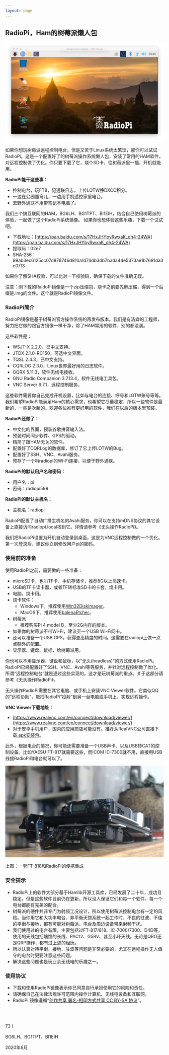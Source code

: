 ```yaml
---
layout: page
---
```

## RadioPi，Ham的树莓派懒人包

![radiopi-desktop](index.assets/radiopi-desktop.png)

如果你想玩树莓派远程控制电台，但是又苦于Linux系统太繁琐，那你可以试试RadioPi。这是一个配置好了的树莓派操作系统懒人包，安装了常用的HAM软件，对远程控制做了优化。你只要下载了它，烧个SD卡，往树莓派里一插，开机就能用。



**RadioPi能干这些事：**
- 控制电台，玩FT8，记通联日志，上传LOTW挣DXCC积分。
- 一边在公园遛弯儿，一边用手机遥控家里电台。
- 去野外通联不用带笔记本电脑了。

我们三个搞互联网的HAM，BG6LH、BG1TPT、BI1EIH，结合自己使用树莓派的体验，一起做了这个RadioPi系统镜像。 如果你也想体验这些乐趣，下载一个试试吧。

- 下载地址：[https://pan.baidu.com/s/17HxJHYbyRwxaK_dh4-24WA](https://pan.baidu.com/s/17HxJHYbyRwxaK_dh4-24WA)
- 提取码：02e7
- SHA-256：99ab3ec6125cc07d878746d810a1d74db3db7bada44e5373ae1b7681da3e07f3

如果你了解SHA校验，可以比对一下校验码，确保下载的文件准确无误。

注意：刚下载的RaidoPi镜像是一个zip压缩包，烧卡之前要先解压缩，得到一个后缀是.img的文件。这个就是RadioPi镜像文件。



### RadioPi简介

RadioPi镜像是基于树莓派官方操作系统的再发布版本。我们是有洁癖的工程师，努力把它做的跟官方镜像一样干净，除了HAM常用的软件，别的都没装。



这些软件是：
- WSJT-X 2.2.0，已中文支持。
- JTDX 2.1.0-RC150，可选中文界面。
- TQSL 2.4.3，已中文支持。
- CQRLOG 2.3.0，Linux世界最好用的日志软件。
- GQRX 5.11.3，软件无线电接收。
- GNU Radio Companion 3.7.13.4，软件无线电工具包。
- VNC Server 6.7.1，远程控制服务。

这些软件需要你自己完成开机设置，比如与电台的连接、呼号和LOTW账号等等。我们希望RadioPi能满足Ham的核心需求，也希望它尽量稳定，所以一些软件是最新的，一些是次新的。欢迎各位推荐更好用的软件，我们在以后的版本里预装。



**RadioPi还做了：**

- 中文化的界面，预装谷歌拼音输入法。
- 预装时间同步软件、GPS的驱动。
- 精简了跟HAM无关的软件。
- 配置好了CQRLog的数据库，修订了它上传LOTW的Bug。
- 配置好了SSH、VNC、Avahi服务。
- 预存了一个叫radiopi的Wi-Fi连接，以便于野外通联。



**RadioPi的默认用户名和密码：**

- 用户名：pi
- 密码：radiopi599



**RadioPi的默认主机名：**

- 主机名：radiopi



RadioPi配置了自动广播主机名的Avahi服务，你可以在支持mDNS协议的其它设备上直接访问radiopi.local找到它。详情请参考《无头操作RadioPi》。

我们把RadioPi设置为开机自动登录到桌面，这是为VNC远程控制做的一个优化。第一次登录后，建议你立刻修改用户pi的密码。



### 使用前的准备

使用RadioPi之前，需要做的一些准备：
- microSD卡，也叫TF卡、手机存储卡，推荐8G以上高速卡。
- USB的TF卡读卡器，或者TF转标准SD卡的卡套，烧卡用。
- 电脑，烧卡用。
- 烧卡软件：
  - Windows下，推荐使用[Win32DiskImager](https://sourceforge.net/projects/win32diskimager/)。
  - MacOS下，推荐使用[balenaEtcher](https://www.balena.io/etcher/)。
- 树莓派
  - 推荐购买Pi 4 model B，至少2G内存的版本。
- 如果你的树莓派不带Wi-Fi，建议买一个USB Wi-Fi网卡。
- 还可以准备一个USB GPS，获得更高精度的时间。这需要在radiopi上做一点点额外的配置。
- 显示器、键盘、鼠标，给树莓派用。



你也可以不用显示器、键盘和鼠标，以“无头(headless)”的方式使用RadioPi。RadioPi已经配置好了SSH、VNC、Avahi等等服务，并针对远程控制做了优化。所谓“远程控制电台”就是通过这些实现的。这才是玩树莓派的重点。关于这部分请参考《无头操作RadioPi》。

无头操作RadioPi需要在其它电脑、或手机上安装VNC Viewer软件。它类似QQ的“远程协助”，能把RadioPi“投射”到另一台电脑或手机上，实现远程操作。

**VNC Viewer下载地址：**

- [https://www.realvnc.com/en/connect/download/viewer/](https://www.realvnc.com/en/connect/download/viewer/)
- 对于安卓手机用户，国内的应用商店可能没有。推荐从RealVNC公司直接下载[.apk安装包](https://help.realvnc.com/hc/en-us/articles/360002762697)。

此外，根据电台的情况，你可能还需要准备一个USB声卡、以及USB转CAT的控制设备。比如YAESU FT-817就需要这些，而ICOM IC-7300就不用，直接用USB线接RadioPi和电台就可以了。



![ft818_gopack](index.assets/ft818_gopack.jpg)

上图：一套FT-818和RadioPi的便携集成

### 安全提示
- RadioPi上的软件大部分基于Hamlib开源工具库，已经发展了二十年，成功且稳定。但是这些软件目前仍在更新，所以没人保证它们和每一个软件、每一个电台都能有完美的配合。
- 树莓派的硬件并非专门为射频工况设计，所以使用树莓派控制电台有一定的风险。当你用它和大功率电台、非平衡天馈系统一起工作时，不良的驻波、不佳的平衡与接地，都有可能对树莓派、电台及周边设备带来射频干扰。
- 我们使用过的电台有限，主要包括过FT-817/818、IC-7000/7300、D4D等，使用的天线包括端馈的长线、PAC12、G5RV、甚至小环天线。无论是QRO还是QRP操作，都有过上述的经历。
- 所以认真对待平衡、接地、驻波等问题是非常必要的，尤其在远程操作无人值守的电台时更要注意这些问题。
- 解决这些问题也是玩业余无线电的乐趣之一。


### 使用协议
- 下载和使用RadioPi镜像表示你已同意自行承担使用它的风险和责任。
- 请确保自己在法律法规许可范围内操作计算机、无线电设备和互联网。
- RadioPi 镜像遵循“[创作共享 署名-相同方式共享 CC BY-SA 协议](https://creativecommons.org/licenses/by-sa/4.0/deed.zh)”。

<br />
<br />

73！

BG6LH、BG1TPT、BI1EIH

2020年6月

